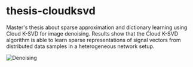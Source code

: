 # thesis-cloudksvd

Master's thesis about sparse approximation and dictionary learning using Cloud K-SVD for image denoising. Results show that the Cloud K-SVD algorithm is able to learn sparse representations of signal vectors from distributed data samples in a heterogeneous network setup.

![Denoising](https://i.ibb.co/p0VWBsv/denoising.png)

